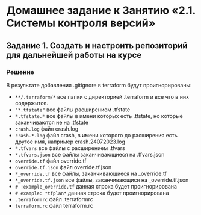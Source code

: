#  Домашнее задание к Занятию «2.1. Системы контроля версий»
## Задание 1. Создать и настроить репозиторий для дальнейшей работы на курсе
### Решение

В результате добавления .gitignore в terraform будут проигнорированы:
- `**/.terraform/*` все папки с директорией .terraform и все что в них содержится.
- `"*.tfstate"` все файлы расширением .tfstate
- `*.tfstate.*` все файлы в имени которых есть .tfstate, но которые заканчиваются не на .tfstate
- `crash.log` файл crash.log 
- `crash.*.log` файл crash, в имени которого до расширения есть другое имя, например crash.24072023.log
- `*.tfvars` все файлы с расширением .tfvars
- `*.tfvars.json` все  файлы заканчивающиеся на .tfvars.json
- `override.tf` файл override.tf
- `override.tf.json` файл override.tf.json
- `*_override.tf` все файлы, заканчивающиеся на _override.tf
- `*_override.tf.json` все файлы, заканчивающися на _override.tf.json
- `# !example_override.tf` данная строка будет проигнорирована
- `# example: *tfplan*` данная строка будет проигнорирована
- `.terraformrc` файл .terraformrc
- `terraform.rc` файл terraform.rc